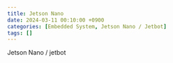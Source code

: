 ```yaml
---
title: Jetson Nano
date: 2024-03-11 00:10:00 +0900
categories: [Embedded System, Jetson Nano / Jetbot]
tags: []
---
```


Jetson Nano / jetbot